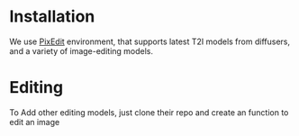 # Installation
We use [PixEdit](https://github.com/dair-iitd/PixEdit) environment, that supports latest T2I models from diffusers, and a variety of image-editing models. 


# Editing
To Add other editing models, just clone their repo and create an function to edit an image